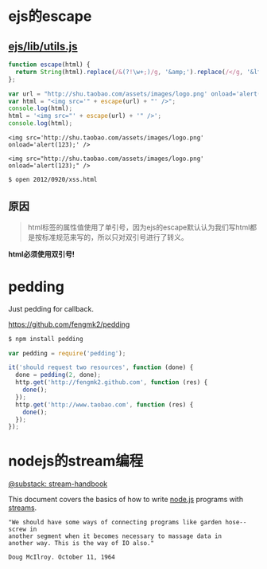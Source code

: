 # ejs的escape

## [ejs/lib/utils.js](https://github.com/visionmedia/ejs/blob/master/lib/utils.js)

```js
function escape(html) {
  return String(html).replace(/&(?!\w+;)/g, '&amp;').replace(/</g, '&lt;').replace(/>/g, '&gt;').replace(/"/g, '&quot;');
};

var url = "http://shu.taobao.com/assets/images/logo.png' onload='alert(123);";
var html = "<img src='" + escape(url) + "' />";
console.log(html);
html = '<img src="' + escape(url) + '" />';
console.log(html);
```

```
<img src='http://shu.taobao.com/assets/images/logo.png' onload='alert(123);' />

<img src="http://shu.taobao.com/assets/images/logo.png' onload='alert(123);" />
```

```bash
$ open 2012/0920/xss.html
```

## 原因

> html标签的属性值使用了单引号，因为ejs的escape默认认为我们写html都是按标准规范来写的，所以只对双引号进行了转义。

**html必须使用双引号!**

# pedding

Just pedding for callback.

https://github.com/fengmk2/pedding

```bash
$ npm install pedding
```

```js
var pedding = require('pedding');

it('should request two resources', function (done) {
  done = pedding(2, done);
  http.get('http://fengmk2.github.com', function (res) {
    done();
  });
  http.get('http://www.taobao.com', function (res) {
    done();
  });
});
```

# nodejs的stream编程

[@substack: stream-handbook](https://github.com/substack/stream-handbook#dnode)

This document covers the basics of how to write [node.js](http://nodejs.org/)
programs with [streams](http://nodejs.org/docs/latest/api/stream.html).

```
"We should have some ways of connecting programs like garden hose--screw in
another segment when it becomes necessary to massage data in
another way. This is the way of IO also."

Doug McIlroy. October 11, 1964
```
